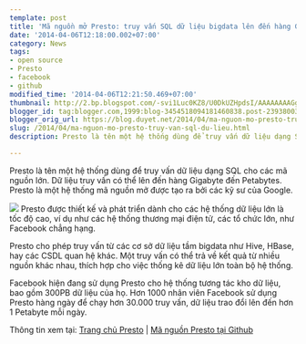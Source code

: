 ```yaml
---
template: post
title: 'Mã nguồn mở Presto: truy vấn SQL dữ liệu bigdata lên đến hàng GB hay TB'
date: '2014-04-06T12:18:00.002+07:00'
category: News
tags:
- open source
- Presto
- facebook
- github
modified_time: '2014-04-06T12:21:50.469+07:00'
thumbnail: http://2.bp.blogspot.com/-svi1Luc0KZ8/U0DkUZHpdsI/AAAAAAAAGgU/oEV-ImDUuo4/s1600/presto.png
blogger_id: tag:blogger.com,1999:blog-3454518094181460838.post-2393800391655442104
blogger_orig_url: https://blog.duyet.net/2014/04/ma-nguon-mo-presto-truy-van-sql-du-lieu.html
slug: /2014/04/ma-nguon-mo-presto-truy-van-sql-du-lieu.html
description: Presto là tên một hệ thống dùng để truy vấn dữ liệu dạng SQL cho các mã nguồn lớn. Dữ liệu truy vấn có thể lên đến hàng Gigabyte đến Petabytes. Presto là một hệ thống mã nguồn mở được tạo ra bởi các kỹ sư của Google.

---
```


Presto là tên một hệ thống dùng để truy vấn dữ liệu dạng SQL cho các mã nguồn lớn. Dữ liệu truy vấn có thể lên đến hàng Gigabyte đến Petabytes. Presto là một hệ thống mã nguồn mở được tạo ra bởi các kỹ sư của Google.

![](http://2.bp.blogspot.com/-svi1Luc0KZ8/U0DkUZHpdsI/AAAAAAAAGgU/oEV-ImDUuo4/s1600/presto.png)
Presto được thiết kế và phát triển dành cho các hệ thống dữ liệu lớn là tốc độ cao, ví dụ như các hệ thống thương mại điện tử, các tổ chức lớn, như Facebook chẳng hạng.

Presto cho phép truy vấn từ các cơ sở dữ liệu tầm bigdata như Hive, HBase, hay các CSDL quan hệ khác. Một truy vấn có thể trả về kết quả từ nhiều nguồn khác nhau, thích hợp cho việc thống kê dữ liệu lớn toàn bộ hệ thống.

Facebook hiện đang sử dụng Presto cho hệ thống tương tác kho dữ liệu, bao gồm 300PB dữ liệu của họ. Hơn 1000 nhân viên Facebook sử dụng Presto hàng ngày để chạy hơn 30.000 truy vấn, dữ liệu trao đổi lên đến hơn 1 Petabyte mỗi ngày.

Thông tin xem tại: [Trang chủ Presto](http://prestodb.io/) | [Mã nguồn Presto tại Github](https://github.com/facebook/presto)
